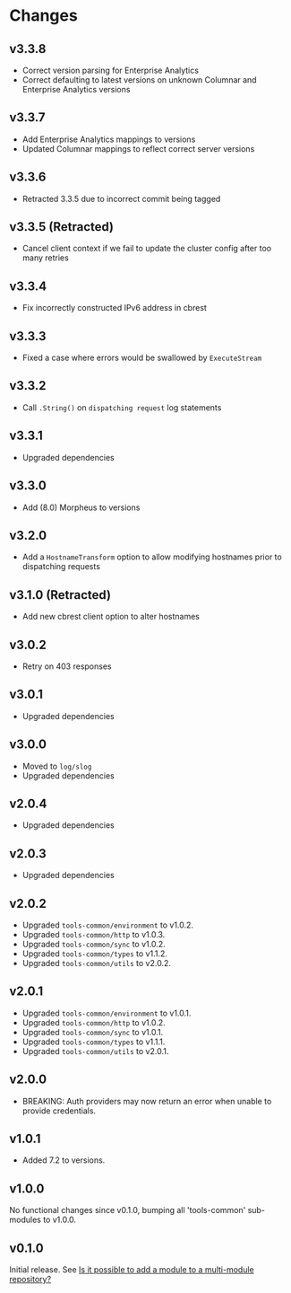 # Changes

## v3.3.8

- Correct version parsing for Enterprise Analytics
- Correct defaulting to latest versions on unknown Columnar and Enterprise Analytics versions

## v3.3.7

- Add Enterprise Analytics mappings to versions
- Updated Columnar mappings to reflect correct server versions

## v3.3.6

- Retracted 3.3.5 due to incorrect commit being tagged

## v3.3.5 (Retracted)

- Cancel client context if we fail to update the cluster config after too many retries

## v3.3.4

- Fix incorrectly constructed IPv6 address in cbrest

## v3.3.3

- Fixed a case where errors would be swallowed by `ExecuteStream`

## v3.3.2

- Call `.String()` on `dispatching request` log statements

## v3.3.1

- Upgraded dependencies

## v3.3.0

- Add (8.0) Morpheus to versions

## v3.2.0

- Add a `HostnameTransform` option to allow modifying hostnames prior to
  dispatching requests

## v3.1.0 (Retracted)

- Add new cbrest client option to alter hostnames

## v3.0.2

- Retry on 403 responses

## v3.0.1

- Upgraded dependencies

## v3.0.0

- Moved to `log/slog`
- Upgraded dependencies

## v2.0.4

- Upgraded dependencies

## v2.0.3

- Upgraded dependencies

## v2.0.2

- Upgraded `tools-common/environment` to v1.0.2.
- Upgraded `tools-common/http` to v1.0.3.
- Upgraded `tools-common/sync` to v1.0.2.
- Upgraded `tools-common/types` to v1.1.2.
- Upgraded `tools-common/utils` to v2.0.2.

## v2.0.1

- Upgraded `tools-common/environment` to v1.0.1.
- Upgraded `tools-common/http` to v1.0.2.
- Upgraded `tools-common/sync` to v1.0.1.
- Upgraded `tools-common/types` to v1.1.1.
- Upgraded `tools-common/utils` to v2.0.1.

## v2.0.0

- BREAKING: Auth providers may now return an error when unable to provide
  credentials.

## v1.0.1

- Added 7.2 to versions.

## v1.0.0

No functional changes since v0.1.0, bumping all 'tools-common' sub-modules to
v1.0.0.

## v0.1.0

Initial release. See [Is it possible to add a module to a multi-module
repository?](https://github.com/golang/go/wiki/Modules#is-it-possible-to-add-a-module-to-a-multi-module-repository.)
